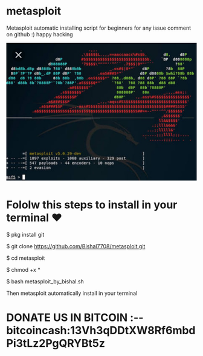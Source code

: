 # metasploit
Metasploit automatic installing  script
for beginners for any issue comment on github
:) happy hacking 


![](https://github.com/Bishal7708/metasploit/blob/master/Screenshot_2020-04-15-10-06-18-422_com.google.android.googlequicksearchbox.png)


# Fololw this steps to install in your terminal ♥️

$ pkg install git 

$ git clone https://github.com/Bishal7708/metasploit.git

$ cd metasploit 

$ chmod +x *

$ bash metasploit_by_bishal.sh

Then metasploit automatically install in your terminal 









 # DONATE US IN BITCOIN :-- bitcoincash:13Vh3qDDtXW8Rf6mbdPi3tLz2PgQRYBt5z
